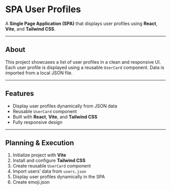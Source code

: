 # SPA User Profiles

A **Single Page Application (SPA)** that displays user profiles using **React**, **Vite**, and **Tailwind CSS**.

---

## About

This project showcases a list of user profiles in a clean and responsive UI. Each user profile is displayed using a reusable `UserCard` component. Data is imported from a local JSON file.

---

## Features

- Display user profiles dynamically from JSON data
- Reusable `UserCard` component
- Built with **React**, **Vite**, and **Tailwind CSS**
- Fully responsive design

---

## Planning & Execution

1. Initialize project with **Vite**
2. Install and configure **Tailwind CSS**
3. Create reusable `UserCard` component
4. Import users’ data from `users.json`
5. Display user profiles dynamically in the SPA
6. Create emoji.json



